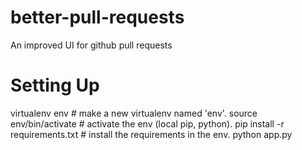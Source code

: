 better-pull-requests
====================
An improved UI for github pull requests

Setting Up
==========

virtualenv env                   # make a new virtualenv named 'env'.
source env/bin/activate          # activate the env (local pip, python).
pip install -r requirements.txt  # install the requirements in the env.
python app.py
